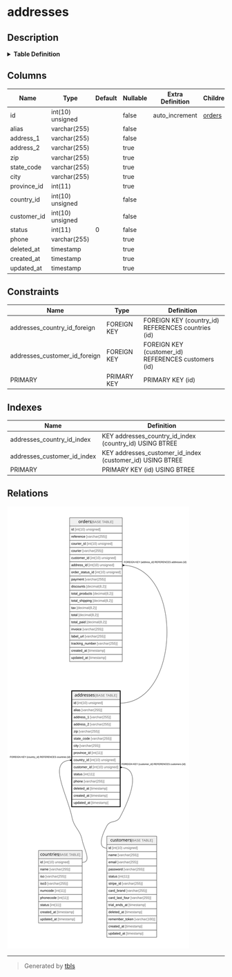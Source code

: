 # addresses

## Description

<details>
<summary><strong>Table Definition</strong></summary>

```sql
CREATE TABLE `addresses` (
  `id` int(10) unsigned NOT NULL AUTO_INCREMENT,
  `alias` varchar(255) COLLATE utf8mb4_unicode_ci NOT NULL,
  `address_1` varchar(255) COLLATE utf8mb4_unicode_ci NOT NULL,
  `address_2` varchar(255) COLLATE utf8mb4_unicode_ci DEFAULT NULL,
  `zip` varchar(255) COLLATE utf8mb4_unicode_ci DEFAULT NULL,
  `state_code` varchar(255) COLLATE utf8mb4_unicode_ci DEFAULT NULL,
  `city` varchar(255) COLLATE utf8mb4_unicode_ci DEFAULT NULL,
  `province_id` int(11) DEFAULT NULL,
  `country_id` int(10) unsigned NOT NULL,
  `customer_id` int(10) unsigned NOT NULL,
  `status` int(11) NOT NULL DEFAULT '0',
  `phone` varchar(255) COLLATE utf8mb4_unicode_ci DEFAULT NULL,
  `deleted_at` timestamp NULL DEFAULT NULL,
  `created_at` timestamp NULL DEFAULT NULL,
  `updated_at` timestamp NULL DEFAULT NULL,
  PRIMARY KEY (`id`),
  KEY `addresses_country_id_index` (`country_id`),
  KEY `addresses_customer_id_index` (`customer_id`),
  CONSTRAINT `addresses_country_id_foreign` FOREIGN KEY (`country_id`) REFERENCES `countries` (`id`),
  CONSTRAINT `addresses_customer_id_foreign` FOREIGN KEY (`customer_id`) REFERENCES `customers` (`id`)
) ENGINE=InnoDB AUTO_INCREMENT=[Redacted by tbls] DEFAULT CHARSET=utf8mb4 COLLATE=utf8mb4_unicode_ci
```

</details>

## Columns

| Name | Type | Default | Nullable | Extra Definition | Children | Parents | Comment |
| ---- | ---- | ------- | -------- | --------------- | -------- | ------- | ------- |
| id | int(10) unsigned |  | false | auto_increment | [orders](orders.md) |  |  |
| alias | varchar(255) |  | false |  |  |  |  |
| address_1 | varchar(255) |  | false |  |  |  |  |
| address_2 | varchar(255) |  | true |  |  |  |  |
| zip | varchar(255) |  | true |  |  |  |  |
| state_code | varchar(255) |  | true |  |  |  |  |
| city | varchar(255) |  | true |  |  |  |  |
| province_id | int(11) |  | true |  |  |  |  |
| country_id | int(10) unsigned |  | false |  |  | [countries](countries.md) |  |
| customer_id | int(10) unsigned |  | false |  |  | [customers](customers.md) |  |
| status | int(11) | 0 | false |  |  |  |  |
| phone | varchar(255) |  | true |  |  |  |  |
| deleted_at | timestamp |  | true |  |  |  |  |
| created_at | timestamp |  | true |  |  |  |  |
| updated_at | timestamp |  | true |  |  |  |  |

## Constraints

| Name | Type | Definition |
| ---- | ---- | ---------- |
| addresses_country_id_foreign | FOREIGN KEY | FOREIGN KEY (country_id) REFERENCES countries (id) |
| addresses_customer_id_foreign | FOREIGN KEY | FOREIGN KEY (customer_id) REFERENCES customers (id) |
| PRIMARY | PRIMARY KEY | PRIMARY KEY (id) |

## Indexes

| Name | Definition |
| ---- | ---------- |
| addresses_country_id_index | KEY addresses_country_id_index (country_id) USING BTREE |
| addresses_customer_id_index | KEY addresses_customer_id_index (customer_id) USING BTREE |
| PRIMARY | PRIMARY KEY (id) USING BTREE |

## Relations

![er](addresses.svg)

---

> Generated by [tbls](https://github.com/k1LoW/tbls)
